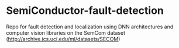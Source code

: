 # SemiConductor-fault-detection
Repo for fault detection and localization using DNN architectures and computer vision libraries  on the SemCom dataset (http://archive.ics.uci.edu/ml/datasets/SECOM)
